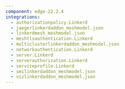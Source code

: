 ```yaml
---
component: edge-22.2.4
integrations:
  - authorizationpolicy.Linkerd
  - jaegerlinkerdaddon_meshmodel.json
  - linkerdmesh_meshmodel.json
  - meshtlsauthentication.Linkerd
  - multiclusterlinkerdaddon_meshmodel.json
  - networkauthentication.Linkerd
  - server.Linkerd
  - serverauthorization.Linkerd
  - serviceprofile.Linkerd
  - smilinkerdaddon_meshmodel.json
  - vizlinkerdaddon_meshmodel.json
---
```

